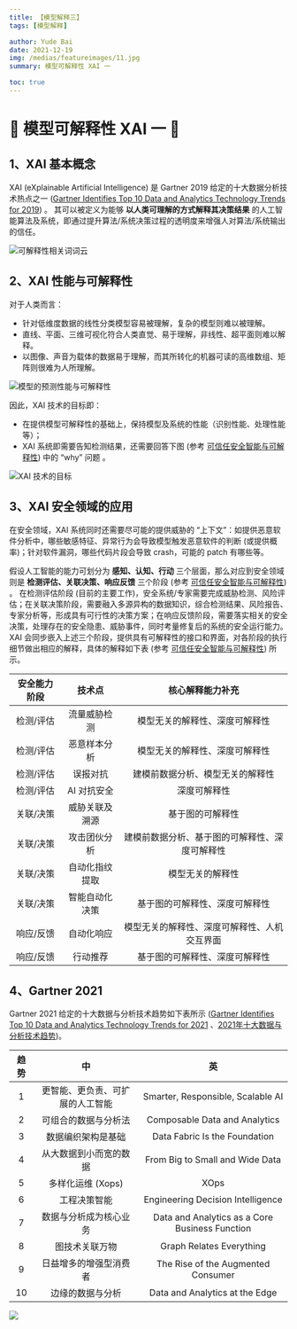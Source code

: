 ```yaml
---
title: 【模型解释三】
tags: [模型解释]

author: Yude Bai
date: 2021-12-19
img: /medias/featureimages/11.jpg
summary: 模型可解释性 XAI 一

toc: true
---
```



# :whale: 模型可解释性 XAI 一 :whale:

## 1、XAI 基本概念
XAI (eXplainable Artificial Intelligence) 是 Gartner 2019 给定的十大数据分析技术热点之一 ([Gartner Identifies Top 10 Data and Analytics Technology Trends for 2019](https://www.gartner.com/en/newsroom/press-releases/2019-02-18-gartner-identifies-top-10-data-and-analytics-technolo)) 。
其可以被定义为能够 **以人类可理解的方式解释其决策结果** 的人工智能算法及系统，即通过提升算法/系统决策过程的透明度来增强人对算法/系统输出的信任。

![可解释性相关词词云](https://img-blog.csdnimg.cn/aedc7cc7764643b59794913d54435fae.png)


## 2、XAI 性能与可解释性

对于人类而言：
 - 针对低维度数据的线性分类模型容易被理解，复杂的模型则难以被理解。
 - 直线、平面、三维可视化符合人类直觉、易于理解，非线性、超平面则难以解释。
 - 以图像、声音为载体的数据易于理解，而其所转化的机器可读的高维数组、矩阵则很难为人所理解。

![模型的预测性能与可解释性](https://img-blog.csdnimg.cn/2933184a7a0b442480644467efe47941.png)

因此，XAI 技术的目标即：
 - 在提供模型可解释性的基础上，保持模型及系统的性能（识别性能、处理性能等）；
 - XAI 系统即需要告知检测结果，还需要回答下图 (参考 [可信任安全智能与可解释性](https://cloud.tencent.com/developer/article/1552173)) 中的 “why” 问题 。

![XAI 技术的目标](https://img-blog.csdnimg.cn/9dbd25c463c547c8b62796b511ad26a2.png)


## 3、XAI 安全领域的应用

在安全领域，XAI 系统同时还需要尽可能的提供威胁的 “上下文”：如提供恶意软件分析中，哪些敏感特征、异常行为会导致模型触发恶意软件的判断 (或提供概率)；针对软件漏洞，哪些代码片段会导致 crash，可能的 patch 有哪些等。

假设人工智能的能力可划分为 **感知、认知、行动** 三个层面，那么对应到安全领域则是 **检测评估、关联决策、响应反馈** 三个阶段 (参考 [可信任安全智能与可解释性](https://cloud.tencent.com/developer/article/1552173)) 。
在检测评估阶段 (目前的主要工作)，安全系统/专家需要完成威胁检测、风险评估；在关联决策阶段，需要融入多源异构的数据知识，综合检测结果、风险报告、专家分析等，形成具有可行性的决策方案；在响应反馈阶段，需要落实相关的安全决策，处理存在的安全隐患、威胁事件，同时考量修复后的系统的安全运行能力。
XAI 会同步嵌入上述三个阶段，提供具有可解释性的接口和界面，对各阶段的执行细节做出相应的解释，具体的解释如下表 (参考 [可信任安全智能与可解释性](https://cloud.tencent.com/developer/article/1552173)) 所示。

| 安全能力阶段 |     技术点     |                核心解释能力补充                |
|:------------:|:--------------:|:----------------------------------------------:|
|   检测/评估  |  流量威胁检测  |         模型无关的解释性、深度可解释性         |
|   检测/评估  |  恶意样本分析  |         模型无关的解释性、深度可解释性         |
|   检测/评估  |    误报对抗    |        建模前数据分析、模型无关的解释性        |
|   检测/评估  |   AI 对抗安全  |                  深度可解释性                  |
|   关联/决策  | 威胁关联及溯源 |                基于图的可解释性                |
|   关联/决策  |  攻击团伙分析  | 建模前数据分析、基于图的可解释性、深度可解释性 |
|   关联/决策  | 自动化指纹提取 |                模型无关的解释性                |
|   关联/决策  | 智能自动化决策 |         基于图的可解释性、深度可解释性         |
|   响应/反馈  |   自动化响应   |  模型无关的解释性、深度可解释性、人机交互界面  |
|   响应/反馈  |    行动推荐    |         基于图的可解释性、深度可解释性         |


## 4、Gartner 2021

Gartner 2021 给定的十大数据与分析技术趋势如下表所示 ([Gartner Identifies Top 10 Data and Analytics Technology Trends for 2021](https://www.gartner.com/en/newsroom/press-releases/2021-03-16-gartner-identifies-top-10-data-and-analytics-technologies-trends-for-2021) 、[2021年十大数据与分析技术趋势](http://www.ecas.cas.cn/xxkw/kbcd/201115_128697/ml/zjsd/202105/t20210518_4562425.html))。

| 趋势 |                中                |                       英                       |
|:----:|:--------------------------------:|:----------------------------------------------:|
|   1  | 更智能、更负责、可扩展的人工智能 |        Smarter, Responsible, Scalable AI       |
|   2  |       可组合的数据与分析法       |          Composable Data and Analytics         |
|   3  |        数据编织架构是基础        |          Data Fabric Is the Foundation         |
|   4  |      从大数据到小而宽的数据      |         From Big to Small and Wide Data        |
|   5  |         多样化运维 (Xops)        |                      XOps                      |
|   6  |           工程决策智能           |        Engineering Decision Intelligence       |
|   7  |      数据与分析成为核心业务      | Data and Analytics as a Core Business Function |
|   8  |          图技术关联万物          |            Graph Relates Everything            |
|   9  |      日益增多的增强型消费者      |       The Rise of the Augmented Consumer       |
|  10  |         边缘的数据与分析         |         Data and Analytics at the Edge         |




![](https://img-blog.csdnimg.cn/295542bc1c6f44e087d59837ac93dc6e.png#pic_center)

